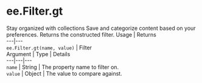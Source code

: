  
#  ee.Filter.gt
Stay organized with collections  Save and categorize content based on your preferences. 
Returns the constructed filter.
Usage | Returns  
---|---  
`ee.Filter.gt(name, value)` | Filter  
Argument | Type | Details  
---|---|---  
`name` | String | The property name to filter on.  
`value` | Object | The value to compare against.  

